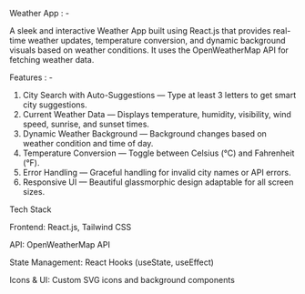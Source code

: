 Weather App : - 

A sleek and interactive Weather App built using React.js that provides real-time weather updates, temperature conversion, and dynamic background visuals based on weather conditions.
It uses the OpenWeatherMap API for fetching weather data.

Features : -

1. City Search with Auto-Suggestions — Type at least 3 letters to get smart city suggestions.
2. Current Weather Data — Displays temperature, humidity, visibility, wind speed, sunrise, and sunset times.
3. Dynamic Weather Background — Background changes based on weather condition and time of day.
4. Temperature Conversion — Toggle between Celsius (°C) and Fahrenheit (°F).
5. Error Handling — Graceful handling for invalid city names or API errors.
6. Responsive UI — Beautiful glassmorphic design adaptable for all screen sizes.

Tech Stack

Frontend: React.js, Tailwind CSS

API: OpenWeatherMap API

State Management: React Hooks (useState, useEffect)

Icons & UI: Custom SVG icons and background components
